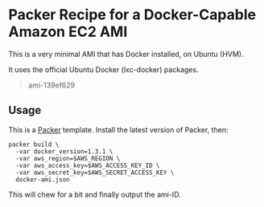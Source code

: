 # Packer Recipe for a Docker-Capable Amazon EC2 AMI

This is a very minimal AMI that has Docker installed, on Ubuntu (HVM).

It uses the official Ubuntu Docker (lxc-docker) packages.

> ami-139ef629

## Usage

This is a [Packer](https://packer.io/) template. Install the latest version of
Packer, then:

    packer build \
      -var docker_version=1.3.1 \
      -var aws_region=$AWS_REGION \
      -var aws_access_key=$AWS_ACCESS_KEY_ID \
      -var aws_secret_key=$AWS_SECRET_ACCESS_KEY \
      docker-ami.json

This will chew for a bit and finally output the ami-ID.
